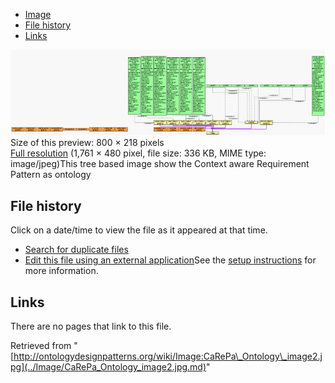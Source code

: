 * [Image](../Image/CaRePa_Ontology_image2.jpg.md#file)
* [File history](../Image/CaRePa_Ontology_image2.jpg.md#filehistory)
* [Links](../Image/CaRePa_Ontology_image2.jpg.md#filelinks)

[![Image:CaRePa Ontology image2.jpg](../images/thumb/a/a4/CaRePa_Ontology_image2.jpg/800px-CaRePa_Ontology_image2.jpg)](../images/a/a4/CaRePa_Ontology_image2.jpg)  
Size of this preview: 800 × 218 pixels  
[Full resolution](../images/a/a4/CaRePa_Ontology_image2.jpg)‎ (1,761 × 480 pixel, file size: 336 KB, MIME type: image/jpeg)This tree based image show the Context aware Requirement Pattern as ontology




## File history

Click on a date/time to view the file as it appeared at that time.



  
* [Search for duplicate files](http://ontologydesignpatterns.org/wiki/Special:FileDuplicateSearch/CaRePa_Ontology_image2.jpg "Special:FileDuplicateSearch/CaRePa Ontology image2.jpg")
* [Edit this file using an external application](http://ontologydesignpatterns.org/wiki/index.php?title=Image:CaRePa_Ontology_image2.jpg&action=edit&externaledit=true&mode=file "Image:CaRePa Ontology image2.jpg")See the [setup instructions](http://www.mediawiki.org/wiki/Manual:External_editors "http://www.mediawiki.org/wiki/Manual:External_editors") for more information.

## Links



There are no pages that link to this file.




Retrieved from "[http://ontologydesignpatterns.org/wiki/Image:CaRePa\_Ontology\_image2.jpg](../Image/CaRePa_Ontology_image2.jpg.md)"